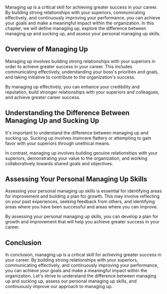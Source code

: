 
Managing up is a critical skill for achieving greater success in your career. By building strong relationships with your superiors, communicating effectively, and continuously improving your performance, you can achieve your goals and make a meaningful impact within the organization. In this chapter, we will define managing up, explore the difference between managing up and sucking up, and assess your personal managing up skills.

Overview of Managing Up
-----------------------

Managing up involves building strong relationships with your superiors in order to achieve greater success in your career. This includes communicating effectively, understanding your boss's priorities and goals, and taking initiative to contribute to the organization's success.

By managing up effectively, you can enhance your credibility and reputation, build stronger relationships with your superiors and colleagues, and achieve greater career success.

Understanding the Difference Between Managing Up and Sucking Up
---------------------------------------------------------------

It's important to understand the difference between managing up and sucking up. Sucking up involves insincere flattery or attempting to gain favor with your superiors through unethical means.

In contrast, managing up involves building genuine relationships with your superiors, demonstrating your value to the organization, and working collaboratively towards shared goals and objectives.

Assessing Your Personal Managing Up Skills
------------------------------------------

Assessing your personal managing up skills is essential for identifying areas for improvement and building a plan for growth. This may involve reflecting on your past experiences, seeking feedback from others, and identifying areas where you have been successful and areas where you can improve.

By assessing your personal managing up skills, you can develop a plan for growth and improvement that will help you achieve greater success in your career.

Conclusion
----------

In conclusion, managing up is a critical skill for achieving greater success in your career. By building strong relationships with your superiors, communicating effectively, and continuously improving your performance, you can achieve your goals and make a meaningful impact within the organization. Let's strive to understand the difference between managing up and sucking up, assess our personal managing up skills, and continuously improve our approach to managing up.

